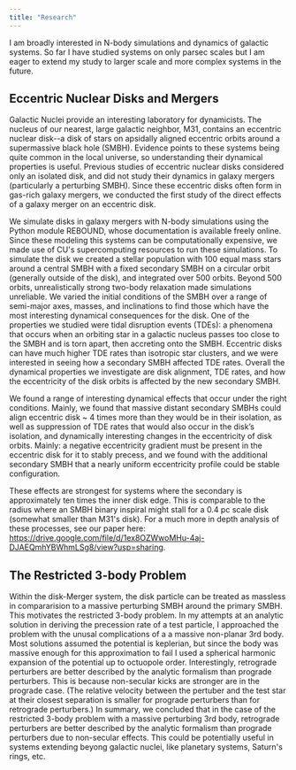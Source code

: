 ```yaml
---
title: "Research"
---
```

I am broadly interested in N-body simulations and dynamics of galactic systems.  So far I have studied systems on only parsec scales but I am eager to extend my study to larger scale and more complex systems in the future.

## Eccentric Nuclear Disks and Mergers
Galactic Nuclei provide an interesting laboratory for dynamicists. The nucleus of our nearest, large galactic neighbor, M31, contains an eccentric nuclear disk--a disk of stars on apsidally aligned eccentric orbits around a supermassive black hole (SMBH).  Evidence points to these systems being quite common in the local universe, so understanding their dynamical properties is useful.  Previous studies of eccentric nuclear disks considered only an isolated disk, and did not study their dynamics in galaxy mergers (particularly a perturbing SMBH).  Since these eccentric disks often form in gas-rich galaxy mergers, we conducted the first study of the direct effects of a galaxy merger on an eccentric disk. 

We simulate disks in galaxy mergers with N-body simulations using the Python module REBOUND, whose documentation is available freely online.  Since these modeling this systems can be computationally expensive, we made use of CU's supercomputing resources to run these simulations. To simulate the disk we created a stellar population with 100 equal mass stars around a central SMBH with a fixed secondary SMBH on a circular orbit (generally outside of the disk), and integrated over 500 orbits.  Beyond 500 orbits, unrealistically strong two-body relaxation made simulations unreliable. We varied the initial conditions of the SMBH over a range of semi-major axes, masses, and inclinations to find those which have the most interesting dynamical consequences for the disk. One of the properties we studied were tidal disruption events (TDEs): a phenomena that occurs when an orbiting star in a galactic nucleus passes too close to the SMBH and is torn apart, then accreting onto the SMBH.  Eccentric disks can have much higher TDE rates than isotropic star clusters, and we were interested in seeing how a secondary SMBH affected TDE rates.  Overall the dynamical properties we investigate are disk alignment, TDE rates, and how the eccentricity of the disk orbits is affected by the new secondary SMBH.

We found a range of interesting dynamical effects that occur under the right conditions. Mainly, we found that massive distant secondary SMBHs could align eccentric disk ~ 4 times more than they would be in their isolation, as well as suppression of TDE rates that would also occur in the disk’s isolation, and dynamically interesting changes in the eccentricity of disk orbits. Mainly: a negative eccentricity gradient must be present in the eccentric disk for it to stably precess, and we found with the additional secondary SMBH that a nearly uniform eccentricity profile could be stable configuration.

 These effects are strongest for systems where the secondary is approximately ten times the inner disk edge. This is comparable to the radius where an SMBH binary inspiral might stall for a 0.4 pc scale disk (somewhat smaller than M31's disk). For a much more in depth analysis of these processes, see our paper here: https://drive.google.com/file/d/1ex8OZWwoMHu-4aj-DJAEQmhYBWhmLSg8/view?usp=sharing.

## The Restricted 3-body Problem
Within the disk-Merger system, the disk particle can be treated as massless in compararision to a massive perturbing SMBH around the primary SMBH.  This motivates the restricted 3-body problem.  In my attempts at an analytic solution in deriving the precession rate of a test particle, I approached the problem with the unusal complications of a a massive non-planar 3rd body.  Most solutions assumed the potential is keplerian, but since the body was massive enough for this approximation to fail I used a spherical harmonic expansion of the potential up to octuopole order. Interestingly, retrograde perturbers are better described by the analytic formalism than prograde perturbers. This is because non-secular kicks are stronger are in the prograde case. (The relative velocity between the pertuber and the test star at their closest separation is smaller for prograde perturbers than for retrograde perturbers.) In summary, we concluded that in the case of the restricted 3-body problem with a massive perturbing 3rd body, retrograde perturbers are better described by the analytic formalism than prograde perturbers due to non-secular effects.  This could be potentially useful in systems extending beyong galactic nuclei, like planetary systems, Saturn's rings, etc.

